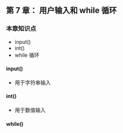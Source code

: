 ## 第 7 章： 用户输入和 while 循环
### 本章知识点
* input()
* int()
* while 循环

#### input()
* 用于字符串输入

#### int()
* 用于数值输入

#### while()
